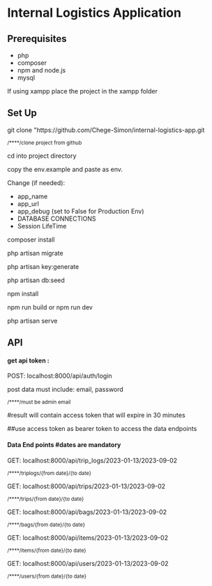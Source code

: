 <h1>Internal Logistics Application</h1>

<h2>Prerequisites</h2>
<ul>
    <li>php</li>
    <li>composer</li>
    <li>npm and node.js</li>
    <li>mysql</li>
</ul>
<p>
If using xampp place the project in the xampp folder
</p>

<h2>Set Up</h2>
<p>git clone "https://github.com/Chege-Simon/internal-logistics-app.git</p> 
<small>/****/clone project from github</small>

<p>cd into project directory</p>
<p>copy the env.example and paste as env.</p>
<p>Change (if needed):</p>
<ul>
    <li>app_name</li>
    <li>app_url</li>
    <li>app_debug (set to False for Production Env)</li>
    <li>DATABASE CONNECTIONS</li>
    <li>Session LifeTime</li>
</ul>
<p>composer install</p>
<p>php artisan migrate</p>
<p>php artisan key:generate</p>
<p>php artisan db:seed</p>
<p>npm install</p>
<p>npm run build or npm run dev</p>
<p>php artisan serve</p>

<h2>API</h2>
<h4>get api token :</h4>
<p>POST: localhost:8000/api/auth/login</p>
<p>post data must include: email, password</p> 
<small>/****/must be admin email</small>
<p>#result will contain access token that will expire in 30 minutes</p>
<p>##use access token as bearer token to access the data endpoints</p>

<h4>Data End points  <strong>#dates are mandatory</strong></h4>
<p>GET: localhost:8000/api/trip_logs/2023-01-13/2023-09-02 </p>  
<small>/****/triplogs/{from date}/{to date}</small>

<p>GET: localhost:8000/api/trips/2023-01-13/2023-09-02 </p>  
<small>/****/trips/{from date}/{to date}</small>

<p>GET: localhost:8000/api/bags/2023-01-13/2023-09-02 </p>  
<small>/****/bags/{from date}/{to date}</small>

<p>GET: localhost:8000/api/items/2023-01-13/2023-09-02 </p>  
<small>/****/items/{from date}/{to date}</small>

<p>GET: localhost:8000/api/users/2023-01-13/2023-09-02 </p>  
<small>/****/users/{from date}/{to date}</small>

